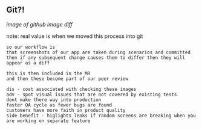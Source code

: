 ## Git?!

*image of github image diff*

note:
    real value is when we moved this process into git

    so our workflow is
    that screenshots of our app are taken during scenarios and committed
    then if any subsequent change causes them to differ then they will appear as a diff

    this is then included in the MR
    and then these become part of our peer review

    dis - cost associated with checking these images
    adv - spot visual issues that are not covered by existing tests
    dont make there way into production
    faster QA cycle as fewer bugs are found
    customers have more faith in product quality
    side benefit - higlights leaks if random screens are breaking when you are working on separate feature
